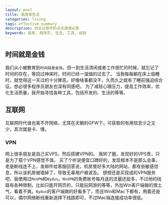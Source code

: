 ```yaml
---
layout: post
title: 高效率生活
categories: living
tags: effective summary
description: 创业过程中的点点滴滴记录
keywords: 高效, 程序员, 生活, 工具, 经验
---
```


## 时间就是金钱

我们从小被教育到`时间就是金钱`，但一到生活清闲或者工作很忙的时候，就忘记了时间的存在，等回过神来时，时间已经一溜烟的过去了。
当我每每躺在床上临睡时，就觉得这一天过的十分罪恶，好像啥事都没干，久而久之就有了睡前强迫综合征。想必很多程序员朋友也深有同感吧。
为了减轻心理压力，提高工作效率，优化生活质量，我开始寻找各种工具，包括开发的、生活的等等。

## 互联网

互联网时代谁也离不开网络，尤其在天朝的GFW下，可获取的有用信息少之又少，其次就是卡、慢。

### VPN

网上很多朋友是自己买VPS，然后搭建VPN的。
我转了圈，发现好的VPS贵，只是为了撘个VPN感觉不值。
买了个听说便宜口碑好的，发现根本不是那么会事，老是断线连不上，发邮件给客服回答说，机房里好多大陆的网站，都有些敏感信息，所以该机房被墙掉了，导致无辜用户被波及。
想想还是买现成的VPN服务吧，我使用过`MxVPN`和`Nydus`。`MxVPN`的免费账号每月送的流量还挺多，不过他的线路有各种限制，比如只能开网页的，只能玩网游的等等，外加Win客户端做的很土气，看着不爽。`Nydus`的客户端做的好看多了，而且Win和Mac下都有，用着还是可以，偶尔网络断线重新选择下线路即可，不过Mac端连接成功率很低。


<!--more-->
